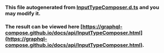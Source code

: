 ### This file autogenerated from [InputTypeComposer.d.ts](https://github.com/graphql-compose/graphql-compose/blob/master/src/InputTypeComposer.d.ts) and you may modify it.

### The result can be viewed here [https://graphql-compose.github.io/docs/api/InputTypeComposer.html](https://graphql-compose.github.io/docs/api/InputTypeComposer.html).
